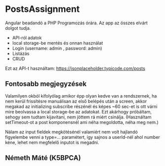 # PostsAssignment
Angular beadandó a PHP Programozás órára. Az app az összes elvárt dolgot tudja.
- API-ról adatok
- local storage-be mentés és onnan használat
- Login (username: admin , password: admin)
- Listázás
- CRUD

Ezt az API-t használtam:
https://jsonplaceholder.typicode.com/posts

## Fontosabb megjegyzések
Valamilyen okból kifolyólag amikor épp olyan kedve van a rendszernek, ha nem kerül frissítésre manuálisan az első belépés után a screen, akkor megakad az initializing subscribe részénél és képes ~60 sec-et is ott várni mire beolvassa a local storage-be az adatokat. Ezt akárhogy próbáltam, sehogy sem tudtam kijavítani, nem jöttem rá miért csinálja. (Használtam setTimeout-ot a post komponensnél ami néha megoldotta, néha meg nem.)

Nálam az input fieldek megkötésénél valamiért nem volt hajlandó figyelembe venni a type=... paramétert, így sajnos a userId-nél ahol number kéne, lehet nem megfelelő inputot is megadni.

## Németh Máté (K5BPCA)
